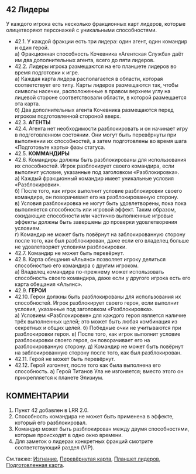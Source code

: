42 Лидеры
---

У каждого игрока есть несколько фракционных карт лидеров, которые олицетворяют персонажей с уникальными способностями.
* 42.1. У каждой фракции есть три лидера: один агент, один командир и один герой.  
  а) Фракционная способность Кочевника «Агентская Служба» даёт им два дополнительных агента, всего до пяти лидеров.
* 42.2. Лидеры игрока размещаются на его планшете лидеров во время подготовки к игре.  
  а) Каждая карта лидера располагается в области, которая соответствует его типу. Карты лидеров размещаются так, чтобы символы насечки, расположенные в правом верхнем углу на лицевой стороне соответствовали области, в которой размещается эта карта.  
  б) Два дополнительных агента Кочевника размещаются перед игроком подготовленной стороной вверх.
* 42.3. **АГЕНТЫ**
* 42.4. Агента нет необходимости разблокировать и он начинает игру в подготовленном состоянии. Они могут быть перевёрнуты при выполнении их способностей, а затем подготовлены во время шага «Подготовьте карты» фазы статуса.
* 42.5. **КОММАНДИРЫ**
* 42.6. Командиры должны быть разблокированы для использования их способностей. Игрок разблокирует своего командира, если выполнит условие, указанные под заголовком «Разблокировка».  
  а) Каждый фракционный командир имеет уникальные условия «Разблокировки».  
  б) После того, как игрок выполнит условие разблокировки своего командира, он поворачивает его на разблокированную сторону.  
  в) Условия разблокировка не могут быть удовлетворены, пока пока выполняется способность или игровой эффект. Таким образом, ожидающие способности или частично выполненные игровые эффекты должны быть завершены до проверки удовлетворения условиям.  
  г) Командир не может быть повёрнут на заблокированную сторону после того, как был разблокирован, даже если его владелец больше не удовлетворяет условиям разблокировки.  
* 42.7. Командир не может быть перевёрнут.
* 42.8. Карта обещания «Альянс» позволяет игроку делиться способностью его командира с другим игроком.  
  а) Владелец командира по-прежнему может использовать способность своего командира, даже если у другого игрока есть его карта обещания «Альянс».
* 42.9. **ГЕРОИ**
* 42.10. Герои должны быть разблокированы для использования их способностей. Игрок разблокирует своего героя, если выполнит условия, указанные под заголовком «Разблокировка».  
  а) Условием «Разблокировке» для каждого героя является наличие трёх выполненных целей; это может быть любая комбинация из секретных и общих целей.
  б) Победные очки не учитываются при разблокировки героя.
  в) После того, как игрок выполнит условие разблокировки своего героя, он поворачивает его на разблокированную сторону.
  д) Командир не может быть повёрнут на заблокированную сторону после того, как был разблокирован.
* 42.11. Герой не может быть перевёрнут.
* 42.12. Герой изгоняет, после того как была выполнена его способность.
  а) Герой Титанов Ула не изгоняется; вместо этого он прикрепляется к планете Элизиум.

КОММЕНТАРИИ
---
1) Пункт 42 добавлен в LRR 2.0.
2) Способность командира не может быть применена в эффекте, который его разблокировал.
3) Командир может быть разблокирован между двумя способностями, которые происходят в одно окно времени.
4) Для заметок о лидерах конкретных фракций смотрите соответствующий раздел (VIP).

См.также: [Изгнание](purge.md), [Перевёрнутая карта](exhausted.md), [Планшет лидеров](leader_sheet.md), [Подготовленная карта](readied.md).
